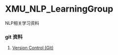 # XMU_NLP_LearningGroup
NLP相关学习资料
### git 资料
1. [Version Control (Git)](https://missing.csail.mit.edu/2020/version-control/)
